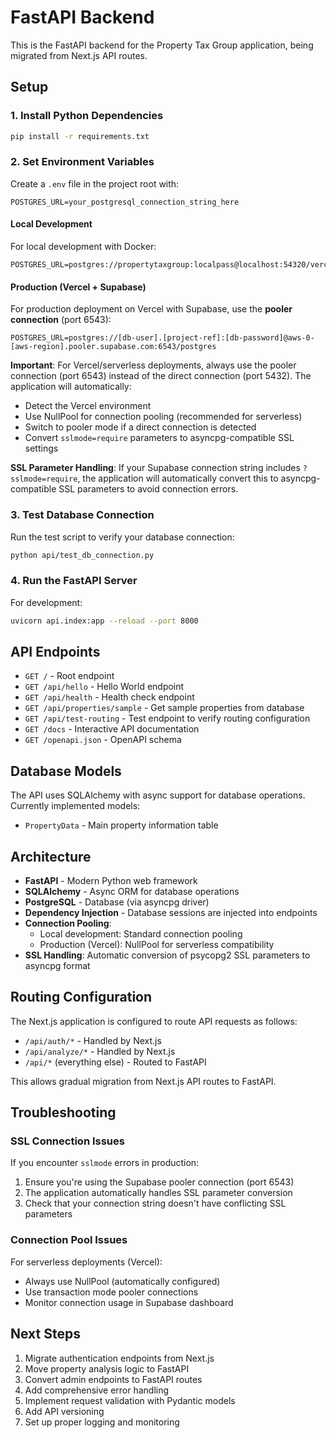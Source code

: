 # FastAPI Backend

This is the FastAPI backend for the Property Tax Group application, being migrated from Next.js API routes.

## Setup

### 1. Install Python Dependencies

```bash
pip install -r requirements.txt
```

### 2. Set Environment Variables

Create a `.env` file in the project root with:

```env
POSTGRES_URL=your_postgresql_connection_string_here
```

#### Local Development
For local development with Docker:
```
POSTGRES_URL=postgres://propertytaxgroup:localpass@localhost:54320/verceldb
```

#### Production (Vercel + Supabase)
For production deployment on Vercel with Supabase, use the **pooler connection** (port 6543):
```
POSTGRES_URL=postgres://[db-user].[project-ref]:[db-password]@aws-0-[aws-region].pooler.supabase.com:6543/postgres
```

**Important**: For Vercel/serverless deployments, always use the pooler connection (port 6543) instead of the direct connection (port 5432). The application will automatically:
- Detect the Vercel environment
- Use NullPool for connection pooling (recommended for serverless)
- Switch to pooler mode if a direct connection is detected
- Convert `sslmode=require` parameters to asyncpg-compatible SSL settings

**SSL Parameter Handling**: If your Supabase connection string includes `?sslmode=require`, the application will automatically convert this to asyncpg-compatible SSL parameters to avoid connection errors.

### 3. Test Database Connection

Run the test script to verify your database connection:

```bash
python api/test_db_connection.py
```

### 4. Run the FastAPI Server

For development:
```bash
uvicorn api.index:app --reload --port 8000
```

## API Endpoints

- `GET /` - Root endpoint
- `GET /api/hello` - Hello World endpoint
- `GET /api/health` - Health check endpoint
- `GET /api/properties/sample` - Get sample properties from database
- `GET /api/test-routing` - Test endpoint to verify routing configuration
- `GET /docs` - Interactive API documentation
- `GET /openapi.json` - OpenAPI schema

## Database Models

The API uses SQLAlchemy with async support for database operations. Currently implemented models:

- `PropertyData` - Main property information table

## Architecture

- **FastAPI** - Modern Python web framework
- **SQLAlchemy** - Async ORM for database operations
- **PostgreSQL** - Database (via asyncpg driver)
- **Dependency Injection** - Database sessions are injected into endpoints
- **Connection Pooling**:
  - Local development: Standard connection pooling
  - Production (Vercel): NullPool for serverless compatibility
- **SSL Handling**: Automatic conversion of psycopg2 SSL parameters to asyncpg format

## Routing Configuration

The Next.js application is configured to route API requests as follows:
- `/api/auth/*` - Handled by Next.js
- `/api/analyze/*` - Handled by Next.js  
- `/api/*` (everything else) - Routed to FastAPI

This allows gradual migration from Next.js API routes to FastAPI.

## Troubleshooting

### SSL Connection Issues
If you encounter `sslmode` errors in production:
1. Ensure you're using the Supabase pooler connection (port 6543)
2. The application automatically handles SSL parameter conversion
3. Check that your connection string doesn't have conflicting SSL parameters

### Connection Pool Issues
For serverless deployments (Vercel):
- Always use NullPool (automatically configured)
- Use transaction mode pooler connections
- Monitor connection usage in Supabase dashboard

## Next Steps

1. Migrate authentication endpoints from Next.js
2. Move property analysis logic to FastAPI
3. Convert admin endpoints to FastAPI routes
4. Add comprehensive error handling
5. Implement request validation with Pydantic models
6. Add API versioning
7. Set up proper logging and monitoring 